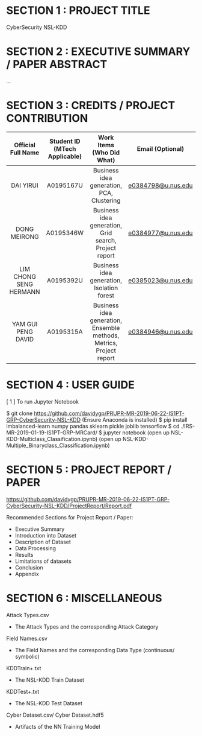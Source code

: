 # SECTION 1 : PROJECT TITLE
CyberSecurity NSL-KDD


# SECTION 2 : EXECUTIVE SUMMARY / PAPER ABSTRACT

...

# SECTION 3 : CREDITS / PROJECT CONTRIBUTION
| Official Full Name | Student ID (MTech Applicable)| Work Items (Who Did What) | Email (Optional) |
| :---: | :---: | :---: | :---: |
| DAI YIRUI | A0195167U | Business idea generation, PCA, Clustering | e0384798@u.nus.edu |
| DONG MEIRONG | A0195346W | Business idea generation, Grid search, Project report | e0384977@u.nus.edu |
| LIM CHONG SENG HERMANN | A0195392U	| Business idea generation, Isolation forest	| e0385023@u.nus.edu |
| YAM GUI PENG DAVID | A0195315A	| Business idea generation, Ensemble methods, Metrics, Project report | e0384946@u.nus.edu |


# SECTION 4 : USER GUIDE
[ 1 ] To run Jupyter Notebook 

$ git clone https://github.com/davidygp/PRUPR-MR-2019-06-22-IS1PT-GRP-CyberSecurity-NSL-KDD
  (Ensure Anaconda is installed)
$ pip install imbalanced-learn numpy pandas sklearn pickle joblib tensorflow
$ cd ./IRS-MR-2019-01-19-IS1PT-GRP-MRCard/
$ jupyter notebook
  (open up NSL-KDD-Multiclass_Classification.ipynb)
  (open up NSL-KDD-Multiple_Binaryclass_Classification.ipynb)

# SECTION 5 : PROJECT REPORT / PAPER
https://github.com/davidygp/PRUPR-MR-2019-06-22-IS1PT-GRP-CyberSecurity-NSL-KDD/ProjectReport/Report.pdf

Recommended Sections for Project Report / Paper:
- Executive Summary
- Introduction into Dataset
- Description of Dataset
- Data Processing
- Results
- Limitations of datasets 
- Conclusion
- Appendix

# SECTION 6 : MISCELLANEOUS
Attack Types.csv
- The Attack Types and the corresponding Attack Category

Field Names.csv
- The Field Names and the corresponding Data Type (continuous/ symbolic)

KDDTrain+.txt
- The NSL-KDD Train Dataset

KDDTest+.txt
- The NSL-KDD Test Dataset

Cyber Dataset.csv/ Cyber Dataset.hdf5
- Artifacts of the NN Training Model
